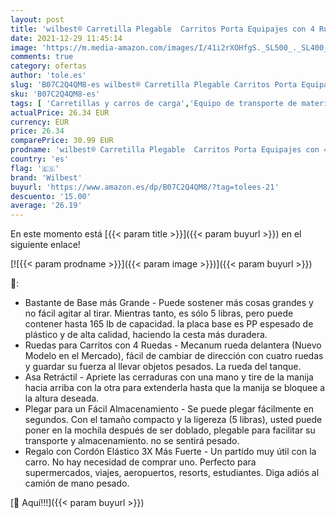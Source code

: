 ```yaml
---
layout: post
title: 'wilbest® Carretilla Plegable  Carritos Porta Equipajes con 4 Ruedas Carga Máxima 70 kg/165 lbs - Después de Plegar se Puede Poner en la Mochila - Negro'
date: 2021-12-29 11:45:14
image: 'https://m.media-amazon.com/images/I/41i2rXOHfgS._SL500_._SL400_.jpg'
comments: true
category: ofertas
author: 'tole.es'
slug: 'B07C2Q4QM8-es wilbest® Carretilla Plegable Carritos Porta Equipajes con...'
sku: 'B07C2Q4QM8-es'
tags: [ 'Carretillas y carros de carga','Equipo de transporte de material','Industria, empresas y ciencia','Productos industriales para la manutención','mochila','wilbest', ]
actualPrice: 26.34 EUR
currency: EUR
price: 26.34
comparePrice: 30.99 EUR
prodname: 'wilbest® Carretilla Plegable  Carritos Porta Equipajes con 4 Ruedas Carga Máxima 70 kg/165 lbs - Después de Plegar se Puede Poner en la Mochila - Negro'
country: 'es'
flag: '🇪🇸'
brand: 'Wilbest'
buyurl: 'https://www.amazon.es/dp/B07C2Q4QM8/?tag=tolees-21'
descuento: '15.00'
average: '26.19'
---
```


En este momento está [{{< param title >}}]({{< param buyurl >}}) en el siguiente enlace!

[![{{< param prodname >}}]({{< param image >}})]({{< param buyurl >}})

🔎:

- Bastante de Base más Grande - Puede sostener más cosas grandes y no fácil agitar al tirar. Mientras tanto, es sólo 5 libras, pero puede contener hasta 165 lb de capacidad. la placa base es PP espesado de plástico y de alta calidad, haciendo la cesta más duradera.
- Ruedas para Carritos con 4 Ruedas - Mecanum rueda delantera (Nuevo Modelo en el Mercado), fácil de cambiar de dirección con cuatro ruedas y guardar su fuerza al llevar objetos pesados. La rueda del tanque.
- Asa Retráctil - Apriete las cerraduras con una mano y tire de la manija hacia arriba con la otra para extenderla hasta que la manija se bloquee a la altura deseada.
- Plegar para un Fácil Almacenamiento - Se puede plegar fácilmente en segundos. Con el tamaño compacto y la ligereza (5 libras), usted puede poner en la mochila después de ser doblado, plegable para facilitar su transporte y almacenamiento. no se sentirá pesado.
- Regalo con Cordón Elástico 3X Más Fuerte - Un partido muy útil con la carro. No hay necesidad de comprar uno. Perfecto para supermercados, viajes, aeropuertos, resorts, estudiantes. Diga adiós al camión de mano pesado.

[🛒 Aquí!!!]({{< param buyurl >}})
